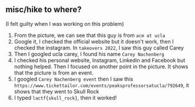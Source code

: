 ## misc/hike to where?
(I felt guilty when I was working on this problem)
1. From the picture, we can see that this guy is from `acm at ucla`
2. Google it, I checked the official website but it doesn't work, then I checked the instagram. In `takeovers 2022`, I saw this guy called Carey
3. Then I googled ucla carey, I found his name `Carey Nachenberg`
4. I checked his personal website, Instagram, Linkedin and Facebook but nothing helped. Then I focused on another point in the picture. It shows that the picture is from an event.
5. I googled `Carey Nachenberg event` then I saw this `https://www.tickettailor.com/events/peaksprofessorsatucla/792649`, it shows that they went to Skull Rock
6. I typed `lactf{skull_rock}`, then it worked!
